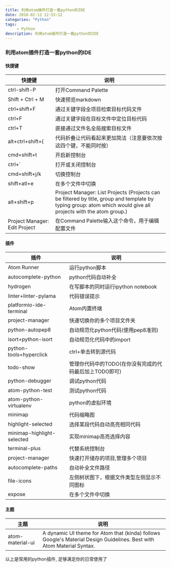 ```yaml
---
title: 利用atom插件打造一套python的IDE
date: 2018-02-12 12:53:12
categories: "Python"
tags:
     - Python
description: 利用atom插件打造一套python的IDE
---
```


### 利用atom插件打造一套python的IDE
#### 快捷键

快捷键 | 说明
-------|-------------------------------
ctrl-shift-P|打开Command Palette
Shift + Ctrl + M|快速预览markdown
ctrl+shift+F|通过关键字段全项目检索目标代码文件
ctrl+F|通过关键字段在目标文件中定位目标代码
ctrl+T|直接通过文件名全局搜索目标文件
alt+ctrl+shift+{|代码折叠让代码看起来更加简洁（注意要依次按这四个键，不能同时按）
cmd+shift+t|开启新控制台
ctrl+`|打开或关闭控制台
cmd+shift+j/k|切换控制台
shift+atl+e|在多个文件中切换
alt+shift+p|Project Manager: List Projects (Projects can be filtered by title, group and template by typing group: atom which would give all projects with the atom group.)
Project Manager: Edit Project|在Command Palette输入这个命令，用于编辑配置文件

#### 插件

插件 | 说明
-------|-------------------------------
Atom Runner | 运行python脚本
autocomplete-python | python代码自动补全
hydrogen | 在写脚本的同时运行ipython notebook
linter+linter-pylama | 代码错误提示
platformio-ide-terminal | Atom内置终端
project-manager | 快速切换你的多个项目文件夹
python-autopep8 | 自动规范化python代码(使用pep8准则)
isort+python-isort | 自动规范化代码中的import
python-tools+hyperclick | ctrl+单击转到源代码
todo-show | 管理你代码中的TODO(在你没有完成的代码最后加上TODO即可)
python-debugger | 调试python代码
atom-python-test | 测试python代码
atom-python-virtualenv | python的虚拟环境
minimap | 代码缩略图
highlight-selected | 选择某段代码自动高亮相同代码
minimap-highlight-selected | 实现minimap高亮选择内容
terminal-plus | 代替系统控制台
project-manager | 快速打开储存的项目,管理多个项目
autocomplete-paths | 自动补全文件路径
file-icons | 左侧树状图下，根据文件类型左侧显示不同图标
expose | 在多个文件中切换

#### 主题
主题 | 说明
-------|-------------------------------
atom-material-ui|A dynamic UI theme for Atom that (kinda) follows Google's Material Design Guidelines. Best with Atom Material Syntax.

以上是常用的python插件, 足够满足你的日常使用了
